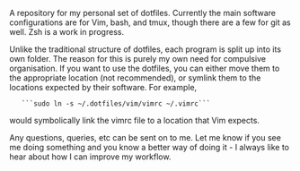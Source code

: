 A repository for my personal set of dotfiles. Currently the main software configurations are for Vim, bash, and tmux, though there are a few for git as well. Zsh is a work in progress.

Unlike the traditional structure of dotfiles, each program is split up into its own folder. The reason for this is purely my own need for compulsive organisation. If you want to use the dotfiles, you can either move them to the appropriate location (not recommended), or symlink them to the locations expected by their software. For example,

	   ```sudo ln -s ~/.dotfiles/vim/vimrc ~/.vimrc```

would symbolically link the vimrc file to a location that Vim expects.

Any questions, queries, etc can be sent on to me. Let me know if you see me doing something and you know a better way of doing it - I always like to hear about how I can improve my workflow.
